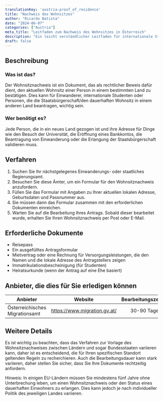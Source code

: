 ```yaml
---
translationKey: 'austria-proof_of_residence'
title: "Nachweis des Wohnsitzes"
author: "Ricardo Batista"
date: "2024-06-07"
categories: ["Austria"]
meta_title: "Leitfaden zum Nachweis des Wohnsitzes in Österreich"
description: "Ein leicht verständlicher Leitfaden für internationale Studierende in Österreich, die einen Nachweis des Wohnsitzes erwerben möchten."
draft: false
---
```


## Beschreibung
### Was ist das?
Der Wohnsitznachweis ist ein Dokument, das als rechtlicher Beweis dafür dient, den aktuellen Wohnsitz einer Person in einem bestimmten Land zu bestätigen. Dies kann für Einwanderer, internationale Studenten oder Personen, die die Staatsbürgerschaft/den dauerhaften Wohnsitz in einem anderen Land beantragen, wichtig sein.

### Wer benötigt es?
Jede Person, die in ein neues Land gezogen ist und ihre Adresse für Dinge wie den Besuch der Universität, die Eröffnung eines Bankkontos, die Beantragung von Einwanderung oder die Erlangung der Staatsbürgerschaft validieren muss.

## Verfahren
1. Suchen Sie Ihr nächstgelegenes Einwanderungs- oder staatliches Regierungsamt.
2. Besuchen Sie diese Ämter, um ein Formular für den Wohnsitznachweis anzufordern.
3. Füllen Sie das Formular mit Angaben zu Ihrer aktuellen lokalen Adresse, Geburtsdaten und Passnummer aus.
4. Sie müssen dann das Formular zusammen mit den erforderlichen Dokumenten einreichen.
5. Warten Sie auf die Bearbeitung Ihres Antrags. Sobald dieser bearbeitet wurde, erhalten Sie Ihren Wohnsitznachweis per Post oder E-Mail.

## Erforderliche Dokumente
- Reisepass
- Ein ausgefülltes Antragsformular
- Mietvertrag oder eine Rechnung für Versorgungsleistungen, die den Namen und die lokale Adresse des Antragstellers zeigen
- Immatrikulationsbescheinigung (für Studenten)
- Heiratsurkunde (wenn der Antrag auf eine Ehe basiert)

## Anbieter, die dies für Sie erledigen können

| Anbieter           |     Website                      |     Bearbeitungszeiten    |  Kosten      |
| ------------------ | ------------------------ |  :-------------: | :-----: |
| Österreichisches Migrationsamt |  https://www.migration.gv.at/  |      30-90 Tage  |   Variiert  |

## Weitere Details
Es ist wichtig zu beachten, dass das Verfahren zur Vorlage des Wohnsitznachweises zwischen Ländern und sogar Bundesstaaten variieren kann, daher ist es entscheidend, die für Ihren spezifischen Standort geltenden Regeln zu recherchieren. Auch die Bearbeitungsdauer kann stark variieren, daher stellen Sie sicher, dass Sie Ihre Dokumente rechtzeitig anfordern.

Hinweis: In einigen EU-Ländern müssen Sie mindestens fünf Jahre ohne Unterbrechung leben, um einen Wohnsitznachweis oder den Status eines dauerhaften Einwohners zu erlangen. Dies kann jedoch je nach individueller Politik des jeweiligen Landes variieren.